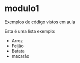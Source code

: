 # modulo1

Exemplos de código vistos em aula

Esta é uma lista exemplo:

- Arroz
- Feijão
- Batata
- macarão
